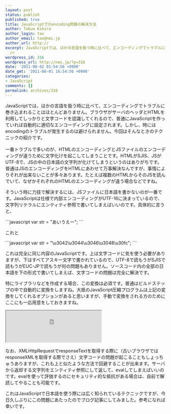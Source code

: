 ```yaml
---
layout: post
status: publish
published: true
title: JavaScriptでのencoding問題の解決方法
author: Takuo Kihira
author_login: tax
author_email: tax@nmi.jp
author_url: http://
excerpt: JavaScriptでは、ほかの言語を扱う時に比べて、エンコーディングでトラブルに巻き込まれることはほとんどありません。ブラウザがサーバのヘッダとHTMLを利用してしっかりと文字コードを認識してくれるので、普通にJavaScriptを作っていれば自動的に適切なエンコーディングに設定されます。しかし、時にはencodingのトラブルが発生するのは避けられません。今回はそんなときのテクニックの紹介です。<br
  />
wordpress_id: 316
wordpress_url: http://nmi.jp/?p=316
date: '2011-08-02 01:54:56 +0900'
date_gmt: '2011-08-01 16:54:56 +0900'
categories:
- JavaScript
comments: []
permalink: archives/316
---
```

<p>JavaScriptでは、ほかの言語を扱う時に比べて、エンコーディングでトラブルに巻き込まれることはほとんどありません。ブラウザがサーバのヘッダとHTMLを利用してしっかりと文字コードを認識してくれるので、普通にJavaScriptを作っていれば自動的に適切なエンコーディングに設定されます。しかし、時にはencodingのトラブルが発生するのは避けられません。今回はそんなときのテクニックの紹介です。<br />
<a id="more"></a><a id="more-316"></a><br />
一番トラブルで多いのが、HTMLのエンコーディングとJSファイルのエンコーディングが違うために文字化けを起こしてしまうことです。HTMLがSJIS、JSがUTF-8で、JSの中の日本語の文字列が化けてしまうというのはありがちです。普通はJSのエンコーディングをHTMLにあわせて万事解決なんですが、事情によりそれが出来ないことが多々あります。たとえば複数のHTMLからそのJSを読んでいて、なぜかそれぞれのHTMLのエンコーディングが違う場合などですね。</p>
<p>そういう時に力技で解決するには、JSファイルに日本語を書かないのが一番です。JavaScriptは仕様で内部エンコーディングがUTF-16に決まっているので、文字列リテラルにエンティティ参照で書いてしまえばいいのです。具体的に言うと、<br />
</p>
```javascript
var str = "あいうえー";
```
<p>
これと<br />
</p>
```javascript
var str = "\u3042\u3044\u3046\u3048\u30fc";
```
<p>
これは完全に同じ内容のJavaScriptです。上は文字コードに気を使う必要がありますが、下はすべてアスキー文字で書かれているので、UTF-8で読もうがSJISで読もうがEUC-JPで読もうが何の問題もありません。ソースコード内の全部の日本語を下の形式で書いてしまえば、文字コードの問題は完全に解決です。</p>
<p>特にライブラリなどを作成する場合、この変換は必須です。普通はビルドステップの中で自動的に変換をしますね。大抵のJavaScript圧縮プログラムは上記の変換をしてくれるオプションがあると思いますが、手動で変換をされる方のためにここにも一応用意をしておきますね。</p>
<iframe src="http://nmi.jp/sources/utf16.html" width="300" height="100"></iframe>
<p>なお、XMLHttpRequestでresponseTextを取得する際に（古いブラウザではresponseXMLを取得する際でさえ）文字コードの問題が起こることもしょっちゅうありますが、これも上と似たような方法で回避することが出来ます。サーバから返却する文字列をエンティティ参照にして返して、evalしてしまえばいいのです。evalを使って評価するのにセキュリティ的な抵抗がある場合は、自前で解読してやることも可能です。</p>
<p>これはJavaScriptで日本語を使う際には広く知られているテクニックですが、今日久しぶりにこの問題にあたったのでブログ記事にしてみました。参考になれば幸いです。</p>
